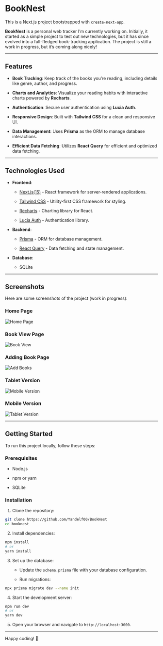 # BookNest

This is a [Next.js](https://nextjs.org) project bootstrapped with [`create-next-app`](https://nextjs.org/docs/app/api-reference/cli/create-next-app).

**BookNest** is a personal web tracker I’m currently working on. Initially, it started as a simple project to test out new technologies, but it has since evolved into a full-fledged book-tracking application. The project is still a work in progress, but it’s coming along nicely!

---
## Features

- **Book Tracking**: Keep track of the books you’re reading, including details like genre, author, and progress.

- **Charts and Analytics**: Visualize your reading habits with interactive charts powered by **Recharts**.

- **Authentication**: Secure user authentication using **Lucia Auth**.

- **Responsive Design**: Built with **Tailwind CSS** for a clean and responsive UI.

- **Data Management**: Uses **Prisma** as the ORM to manage database interactions.

- **Efficient Data Fetching**: Utilizes **React Query** for efficient and optimized data fetching.

---

## Technologies Used

- **Frontend**:
    
    - [Next.js(15)](https://nextjs.org/) - React framework for server-rendered applications.
        
    - [Tailwind CSS](https://tailwindcss.com/) - Utility-first CSS framework for styling.
        
    - [Recharts](https://recharts.org/) - Charting library for React.
        
    - [Lucia Auth](https://lucia-auth.com/) - Authentication library.
        
- **Backend**:
    
    - [Prisma](https://www.prisma.io/) - ORM for database management.
        
    - [React Query](https://tanstack.com/query/v4) - Data fetching and state management.
        
- **Database**:
    
    - SQLite 
        

---

## Screenshots

Here are some screenshots of the project (work in progress):

### Home Page

![Home Page](/public/readme/home_image.png)  


### Book View Page

![Book View](/public/readme/my_books_image.png)  


### Adding Book Page

![Add Books](/public/readme/add_books_image.png)  


### Tablet Version

![Mobile Version](/public/readme/my_books_mobile_image.png)  

### Mobile Version

![Tablet Version](/public/readme/add_books_mobile.png)  

---

## Getting Started

To run this project locally, follow these steps:

### Prerequisites

- Node.js 
    
- npm or yarn
    
- SQLite 
    

### Installation

1. Clone the repository:

```bash
git clone https://github.com/Yandelf00/BookNest
cd booknest
```
 
2. Install dependencies:

```bash
npm install
# or
yarn install
```

3. Set up the database:
    
    - Update the `schema.prisma` file with your database configuration.
        
    - Run migrations:

```bash
npx prisma migrate dev --name init
```

4. Start the development server:

```bash
npm run dev
# or
yarn dev
```

5. Open your browser and navigate to `http://localhost:3000`.

---

Happy coding! 🚀